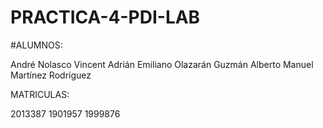 # PRACTICA-4-PDI-LAB
#ALUMNOS:

André Nolasco Vincent
Adrián Emiliano Olazarán Guzmán
Alberto Manuel Martínez Rodríguez

MATRICULAS:

2013387
1901957
1999876


